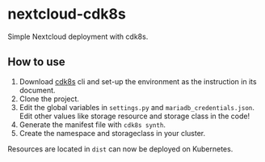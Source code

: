 # nextcloud-cdk8s
Simple Nextcloud deployment with cdk8s.


## How to use
1. Download [cdk8s](https://cdk8s.io/docs/latest/getting-started/) cli and set-up the environment as the instruction in its document.  
3. Clone the project.
4. Edit the global variables in ```settings.py``` and ```mariadb_credentials.json```. Edit other values like storage resource and storage class in the code!
4. Generate the manifest file with ```cdk8s synth```.
5. Create the namespace and storageclass in your cluster. 

Resources are located in ```dist``` can now be deployed on Kubernetes. 
